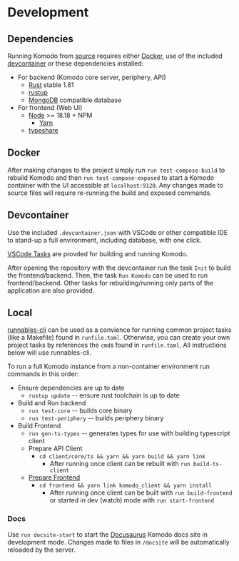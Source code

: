 # Development

## Dependencies

Running Komodo from [source](https://github.com/mbecker20/komodo) requires either [Docker](https://www.docker.com/), use of the included [devcontainer](https://code.visualstudio.com/docs/devcontainers/containers) or these dependencies installed:

* For backend (Komodo core server, periphery, API)
    * [Rust](https://www.rust-lang.org/) stable 1.81
    * [rustup](https://rustup.rs/)
    * [MongoDB](https://www.mongodb.com/) compatible database
* For frontend (Web UI)
    * [Node](https://nodejs.org/en) >= 18.18 + NPM
        * [Yarn](https://yarnpkg.com/)
    * [typeshare](https://github.com/1password/typeshare)

## Docker

After making changes to the project simply run `run test-compose-build` to rebuild Komodo and then `run test-compose-exposed` to start a Komodo container with the UI accessible at `localhost:9120`. Any changes made to source files will require re-running the build and exposed commands.

## Devcontainer

Use the included `.devcontainer.json` with VSCode or other compatible IDE to stand-up a full environment, including database, with one click.

[VSCode Tasks](https://code.visualstudio.com/Docs/editor/tasks) are provded for building and running Komodo. 

After opening the repository with the devcontainer run the task `Init` to build the frontend/backend. Then, the task `Run Komodo` can be used to run frontend/backend. Other tasks for rebuilding/running only parts of the application are also provided.

## Local

[runnables-cli](https://github.com/mbecker20/runnables-cli) can be used as a convience for running common project tasks (like a Makefile) found in `runfile.toml`. Otherwise, you can create your own project tasks by references the `cmd`s found in `runfile.toml`. All instructions below will use runnables-cli.

To run a full Komodo instance from a non-container environment run commands in this order:

* Ensure dependencies are up to date
    * `rustup update` -- ensure rust toolchain is up to date
* Build and Run backend
    * `run test-core` -- builds core binary
    * `run test-periphery` -- builds periphery binary
* Build Frontend
    * `run gen-ts-types` -- generates types for use with building typescript client
    * Prepare API Client
        * `cd client/core/ts && yarn && yarn build && yarn link`
            * After running once client can be rebuilt with `run build-ts-client`
    * [Prepare Frontend](/frontend//README.md)
        * `cd frontend && yarn link komodo_client && yarn install`
            * After running once client can be built with `run build-frontend` or started in dev (watch) mode with `run start-frontend`

### Docs

Use `run docsite-start` to start the [Docusaurus](https://docusaurus.io/) Komodo docs site in development mode. Changes made to files in `/docsite` will be automatically reloaded by the server.